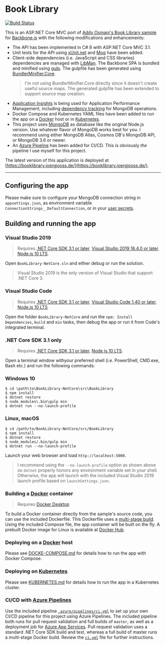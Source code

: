 # Book Library
[![Build Status](https://dev.azure.com/joergjooss/BookLibrary-NetCore/_apis/build/status/GitHub-CI?branchName=master)](https://dev.azure.com/joergjooss/BookLibrary-NetCore/_build/latest?definitionId=18&branchName=master)

This is an ASP.NET Core MVC port of [Addy Osmani's Book Library sample](https://github.com/addyosmani/backbone-fundamentals/tree/gh-pages/practicals/exercise-2)
for [Backbone.js](http://backbonejs.org/) with the following modifications and enhancements:
- The API has been implemented in C# 8 with ASP.NET Core MVC 3.1.
- Unit tests for the API using [xUnit.net](https://github.com/xunit/xunit) and [Moq](https://github.com/moq/moq4) have been added.
- Client-side dependencies (i.e. JavaScript and CSS libraries) dependencies are managed with [LibMan](https://github.com/aspnet/LibraryManager/). The Backbone SPA is bundled and minified using [gulp](http://gulpjs.com/). The gulpfile has been generated using [BundlerMinifier.Core](https://github.com/madskristensen/BundlerMinifier).
    >I'm not using BundlerMinifier.Core directly since it  doesn't create useful source maps. The generated gulpfile has been extended to support source map creation.
- [Application Insights](https://docs.microsoft.com/en-us/azure/azure-monitor/app/app-insights-overview) is being used for Application Performance Management, including [dependency tracking](https://docs.microsoft.com/en-us/azure/azure-monitor/app/custom-operations-tracking#outgoing-dependencies-tracking) for MongoDB operations.
- Docker Compose and Kubernetes YAML files have been added to run the app on a [Docker](https://www.docker.com/) host or in [Kubernetes](https://kubernetes.io/).
- This project uses [MongoDB](https://www.mongodb.com/) as database like the original Node.js version. Use whatever flavor of MongoDB works best for you. I recommend using either MongoDB Atlas, Cosmos DB's MongoDB API, or MongoDB 3.6 or newer.
- An [Azure Pipeline](https://azure.microsoft.com/en-us/services/devops/pipelines/) has been added for CI/CD. This is obviously _the_ pipeline I use myself for this project.

The latest version of this application is deployed at [https://booklibrary.joergjooss.de/](https://booklibrary.joergjooss.de/).

****
## Configuring the app
Please make sure to configure your MongoDB connection string in `appsettings.json`, as environment variable `ConnectionStrings__DefaultConnection`, or in your [user secrets](https://docs.microsoft.com/en-us/aspnet/core/security/app-secrets).

## Building and running the app

### Visual Studio 2019
>Requires [.NET Core SDK 3.1 or later](https://www.microsoft.com/net/download/core), [Visual Studio 2019 16.4.0 or later](https://www.visualstudio.com/download), [Node.js 10 LTS](https://nodejs.org/en/download/).

Open `BookLibrary-NetCore.sln` and either debug or run the solution.

>Visual Studio 2019 is the only version of Visual Studio that support .NET Core 3.

### Visual Studio Code
>Requires [.NET Core SDK 3.1 or later](https://www.microsoft.com/net/download/core), [Visual Studio Code 1.40 or later](https://www.visualstudio.com/download), [Node.js 10 LTS](https://nodejs.org/en/download/).

Open the folder `BookLibrary-NetCore` and run the `npm: Install Dependencies`, `build` and `min` tasks, then debug the app or run it from Code's integrated terminal.

### .NET Core SDK 3.1 only
>Requires [.NET Core SDK 3.1 or later](https://www.microsoft.com/net/download/core), [Node.js 10 LTS](https://nodejs.org/en/download/).

Open a terminal window withyour preferred shell  (i.e. PowerShell, CMD.exe, Bash etc.) and run the following commands:

### Windows 10
```
$ cd \path\to\BookLibrary-NetCore\src\BookLibrary
$ npm install
$ dotnet restore
$ node_modules\.bin\gulp min
$ dotnet run --no-launch-profile
```

### Linux, macOS
```
$ cd /path/to/BookLibrary-NetCore/src/BookLibrary
$ npm install
$ dotnet restore
$ node_modules/.bin/gulp min
$ dotnet run --no-launch-profile
```

Launch your web browser and load `http://localhost:5000`.

>I recommend using the `--no-launch-profile` option as shown above so `dotnet` properly honors any environment variable set in your shell.
>Otherwise, the app will launch with the included Visual Studio 2019 launch profile based on `launchSettings.json`.

### Building a [Docker](https://www.docker.com/community-edition) container
>Requires [Docker Desktop](https://store.docker.com/search?type=edition&offering=community)

To build a Docker container directly from the sample's source code, you can use the included Dockerfile. This Dockerfile uses a [multi-stage build](https://docs.docker.com/engine/userguide/eng-image/multistage-build/). Using the included Compose file, the app container will be built on the fly. A prebuilt Docker image for Linux is available at [Docker Hub](https://hub.docker.com/r/joergjo/booklibrary-netcore/).

### Deploying on a [Docker](https://www.docker.com/community-edition) host
Please see [DOCKE-COMPOSE.md](docs/DOCKER-COMPOSE.md) for details how to run the app with Docker Compose.

### Deploying on [Kubernetes](https://kubernetes.io)
Please see [KUBERNETES.md](docs/KUBERNETES.md) for details how to run the app in a Kubernetes cluster.

### CI/CD with [Azure Pipelines](https://azure.microsoft.com/en-us/services/devops/pipelines/)
Use the included pipeline [`.azure/pipelines/ci.yml`](./.azure/pipelines/ci.yml) to set up your own CI/CD pipeline for this project using Azure Pipelines. The included pipeline both runs for pull request validation and full builds of `master`, as well as a deployment job for [Azure App Services](https://docs.microsoft.com/en-us/azure/app-service/containers/quickstart-docker). Pull request validation uses a standard .NET Core SDK build and test, whereas a full build of master runs a multi-stage Docker build. Review the [`ci.yml`](.azure/pipelines/ci.yml) file for further instructions.

